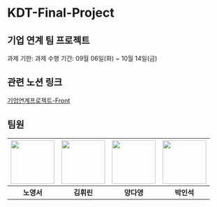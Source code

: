 # KDT-Final-Project

## 기업 연계 팀 프로젝트
과제 기한:
과제 수행 기간: 09월 06일(화) ~ 10월 14일(금)

## 관련 노션 링크
[기업연계프로젝트-Front](https://www.notion.so/Front-End-efea04f71b3b48e98c85d3e4237c14d0)

## 팀원
|<img src="https://ifh.cc/g/tZNfn7.jpg"  width="100">|<img src='https://ifh.cc/g/Rlo7oR.jpg' width="100">|<img src="https://ifh.cc/g/1N6G4O.jpg"  width="100">|<img src="https://ifh.cc/g/662Jpy.jpg" height="100" />|
|:---:|:---:|:---:|:---:|
|**노영서**|**김휘린**|**양다영**|**박인석**
